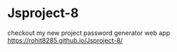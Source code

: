 # Jsproject-8
checkout my new project password generator web app https://rohit8285.github.io/Jsproject-8/
